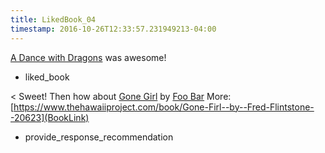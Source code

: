 ```yaml
---
title: LikedBook_04
timestamp: 2016-10-26T12:33:57.231949213-04:00
---
```


[A Dance with Dragons](BookTitle) was awesome!
* liked_book

< Sweet! Then how about [Gone Girl](BookTitle) by [Foo Bar](AuthorName) More: [https://www.thehawaiiproject.com/book/Gone-Firl--by--Fred-Flintstone--20623](BookLink)
* provide_response_recommendation
